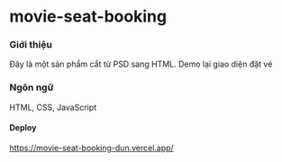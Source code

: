 # movie-seat-booking
### Giới thiệu
Đây là một sản phẩm cắt từ PSD sang HTML.
Demo lại giao diện đặt vé
### Ngôn ngữ
HTML, CSS, JavaScript
#### Deploy
https://movie-seat-booking-dun.vercel.app/
